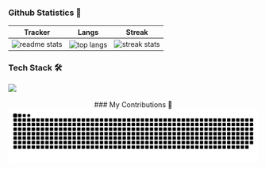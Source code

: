 ### Github Statistics 🚀 


|   Tracker   |       Langs        |    Streak    |
|:-----------:|:------------------:|:------------:|
| <img width=390 src="https://github-readme-stats.vercel.app/api?username=GaganReddyin&count_private=true&show_icons=true&theme=react&rank_icon=github&border_radius=10" alt="readme stats" /> | <img width=325 align="center" src="https://github-readme-stats.vercel.app/api/top-langs/?username=GaganReddyin&hide=HTML&langs_count=8&layout=compact&theme=react&border_radius=10&size_weight=0.5&count_weight=0.5" alt="top langs" /> | <img width=390 src="https://github-readme-streak-stats.herokuapp.com/?user=GaganReddyin&theme=react&border_radius=10" alt="streak stats" /> |


### Tech Stack 🛠 
[![](https://skillicons.dev/icons?i=java,python,mysql,vercel,idea,vscode,git,github,latex)](https://skillicons.dev) 


<div align="center">
  ### My Contributions 🐍 
  <br>
  <img alt="snake eating my contributions" src="https://raw.githubusercontent.com/GaganReddyin/GaganReddyin/output/github-contribution-grid-snake.svg" />
</div>








   
                       






<!--START_SECTION:waka--








